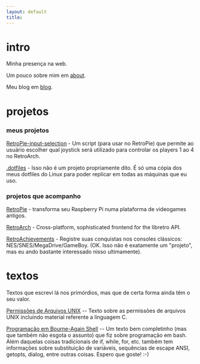 ```yaml
---
layout: default
title: 
---
```

# intro
Minha presença na web.

Um pouco sobre mim em [about](/about).

Meu blog em [blog](/blog).

# projetos

### meus projetos

[RetroPie-input-selection](https://github.com/meleu/RetroPie-input-selection) - Um script (para usar no RetroPie) que
permite ao usuário escolher qual joystick será utilizado para controlar os players 1 ao 4 no RetroArch.

[.dotfiles](https://github.com/meleu/.dotfiles) - Isso não é um projeto propriamente dito. É só uma cópia dos meus
dotfiles do Linux para poder replicar em todas as máquinas que eu uso.

### projetos que acompanho
[RetroPie](http://retropie.org.uk/) - transforma seu Raspberry Pi numa plataforma de videogames antigos.

[RetroArch](https://github.com/libretro/RetroArch) - Cross-platform, sophisticated frontend for the libretro API.

[RetroAchievements](http://retroachievements.org) - Registre suas conquistas nos consoles clássicos:
NES/SNES/MegaDrive/GameBoy. (OK. Isso não é exatamente um "projeto", mas eu ando bastante interessado nisso ultimamente).

# textos
Textos que escrevi lá nos primórdios, mas que de certa forma ainda têm o seu valor.

[Permissões de Arquivos UNIX](https://raw.githubusercontent.com/meleu/meleu.github.io/master/txts/permissoes.txt) -- Texto
sobre as permissões de arquivos UNIX incluindo material referente a linguagem C.

[Programação em Bourne-Again Shell](https://raw.githubusercontent.com/meleu/meleu.github.io/master/txts/bashscripting.txt) -- Um
texto bem completinho (mas que também não esgota o assunto) que fiz sobre programação em bash. Além daquelas coisas
tradicionais de if, while, for, etc. também tem informações sobre substituição de variáveis, sequências de escape ANSI,
getopts, dialog, entre outras coisas. Espero que goste! :-)

